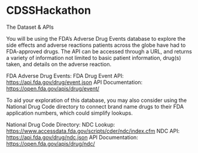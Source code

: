 # CDSSHackathon

The Dataset & APIs

You will be using the FDA’s Adverse Drug Events database to explore the side effects and adverse reactions patients across the globe have had to FDA-approved drugs. The API can be accessed through a URL, and returns a variety of information not limited to basic patient information, drug(s) taken, and details on the adverse reaction.

FDA Adverse Drug Events:
FDA Drug Event API:		https://api.fda.gov/drug/event.json 
API Documentation: 		https://open.fda.gov/apis/drug/event/ 

To aid your exploration of this database, you may also consider using the National Drug Code directory to connect brand name drugs to their FDA application numbers, which could simplify lookups.

National Drug Code Directory:
NDC Lookup: 			https://www.accessdata.fda.gov/scripts/cder/ndc/index.cfm 
NDC API: 			https://api.fda.gov/drug/ndc.json 
API Documentation:		https://open.fda.gov/apis/drug/ndc/ 
